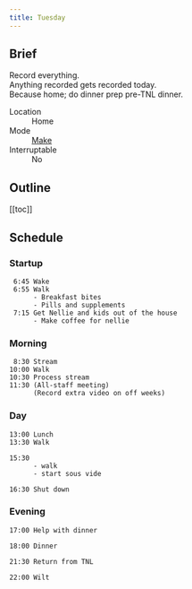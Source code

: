 ```yaml
---
title: Tuesday
---
```


## Brief

Record everything.  
Anything recorded gets recorded today.  
Because home; do dinner prep pre-TNL dinner.

<dl>
  <dt>Location</dt>
  <dd>Home</dd>

  <dt>Mode</dt>
  <dd><a href="/mode/make">Make</a></dd>

  <dt>Interruptable</dt>
  <dd>No</dd>
</dl>

## Outline

[[toc]]

## Schedule

### Startup

```
 6:45 Wake
 6:55 Walk
      - Breakfast bites
      - Pills and supplements
 7:15 Get Nellie and kids out of the house
      - Make coffee for nellie
```

### Morning

```
 8:30 Stream
10:00 Walk
10:30 Process stream
11:30 (All-staff meeting)
      (Record extra video on off weeks)
```

### Day

```
13:00 Lunch
13:30 Walk

15:30
      - walk
      - start sous vide

16:30 Shut down
```

### Evening

```
17:00 Help with dinner

18:00 Dinner

21:30 Return from TNL

22:00 Wilt
```
